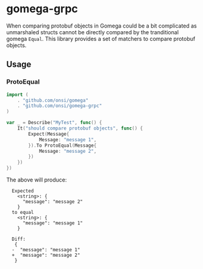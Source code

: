 # gomega-grpc

When comparing protobuf objects in Gomega could be a bit complicated as unmarshaled structs cannot be directly compared
by the tranditional gomega `Equal`. This library provides a set of matchers to compare protobuf objects.

## Usage

### ProtoEqual

```go
import (
    . "github.com/onsi/gomega"
    . "github.com/onsi/gomega-grpc"
)

var _ = Describe("MyTest", func() {
    It("should compare protobuf objects", func() {
        Expect(Message{
			Message: "message 1",
        }).To ProtoEqual(Message{
            Message: "message 2",
        })
    })
})
```

The above will produce:

```
  Expected
    <string>: {
      "message": "message 2"
    }
  to equal
    <string>: {
      "message": "message 1"
    }

  Diff:
   {
  -  "message": "message 1"
  +  "message": "message 2"
   }
```

